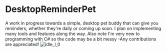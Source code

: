 # DesktopReminderPet
 A work in progress towards a simple, desktop pet buddy that can give you reminders, whether they're daily or coming up soon. I plan on implementing many tools and features along the way. Also note I'm very new to programming with C# so the code may be a bit messy -Any contributions are appreciated!
![idle_l_0](https://user-images.githubusercontent.com/102763232/208190066-d1b1edf4-2188-4081-9303-413db052ee0e.png)
